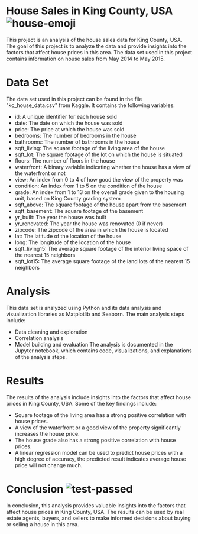 # House Sales in King County, USA ![house-emoji](https://user-images.githubusercontent.com/124249298/230869647-ca683212-400a-42fd-81fc-3e8b08c8a797.png)

This project is an analysis of the house sales data for King County, USA. The goal of this project is to analyze the data and provide insights into the factors that affect house prices in this area. The data set used in this project contains information on house sales from May 2014 to May 2015.

# Data Set

The data set used in this project can be found in the file "kc_house_data.csv" from Kaggle. It contains the following variables:
- id: A unique identifier for each house sold
- date: The date on which the house was sold
- price: The price at which the house was sold
- bedrooms: The number of bedrooms in the house
- bathrooms: The number of bathrooms in the house
- sqft_living: The square footage of the living area of the house
- sqft_lot: The square footage of the lot on which the house is situated
- floors: The number of floors in the house
- waterfront: A binary variable indicating whether the house has a view of the waterfront or not
- view: An index from 0 to 4 of how good the view of the property was
- condition: An index from 1 to 5 on the condition of the house
- grade: An index from 1 to 13 on the overall grade given to the housing unit, based on King County grading system
- sqft_above: The square footage of the house apart from the basement
- sqft_basement: The square footage of the basement
- yr_built: The year the house was built
- yr_renovated: The year the house was renovated (0 if never)
- zipcode: The zipcode of the area in which the house is located
- lat: The latitude of the location of the house
- long: The longitude of the location of the house
- sqft_living15: The average square footage of the interior living space of the nearest 15 neighbors
- sqft_lot15: The average square footage of the land lots of the nearest 15 neighbors

# Analysis

This data set is analyzed using Python and its data analysis and visualization libraries as Matplotlib and Seaborn. The main analysis steps include:

- Data cleaning and exploration
- Correlation analysis
- Model building and evaluation
The analysis is documented in the Jupyter notebook, which contains code, visualizations, and explanations of the analysis steps.

# Results

The results of the analysis include insights into the factors that affect house prices in King County, USA. Some of the key findings include:
- Square footage of the living area has a strong positive correlation with house prices.
- A view of the waterfront or a good view of the property significantly increases the house price.
- The house grade also has a strong positive correlation with house prices.
- A linear regression model can be used to predict house prices with a high degree of accuracy, the predicted result indicates average house price will not change much.

# Conclusion ![test-passed](https://user-images.githubusercontent.com/124249298/230869568-ebe5d9e7-57d2-4cfe-903f-7b267daa1a4e.png)


In conclusion, this analysis provides valuable insights into the factors that affect house prices in King County, USA. The results can be used by real estate agents, buyers, and sellers to make informed decisions about buying or selling a house in this area.
